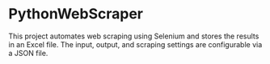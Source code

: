 # PythonWebScraper
This project automates web scraping using Selenium and stores the results in an Excel file. The input, output, and scraping settings are configurable via a JSON file.
